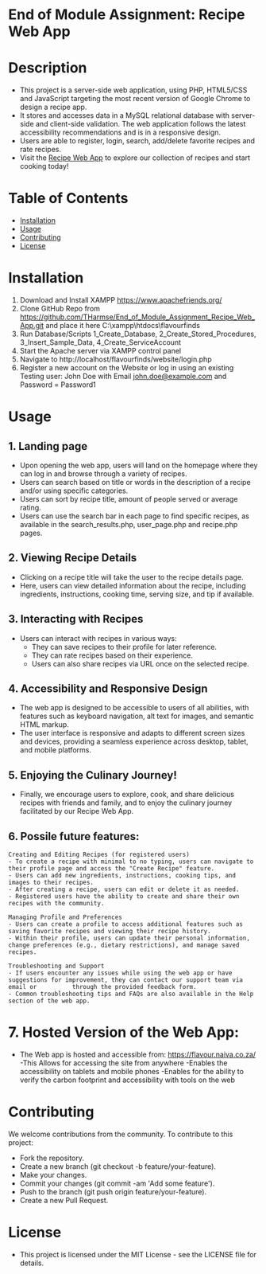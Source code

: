 # End of Module Assignment: Recipe Web App


# Description
* This project is a server-side web application, using PHP, HTML5/CSS and JavaScript targeting the most recent version of Google Chrome to design a recipe app. 
* It stores and accesses data in a MySQL relational database with server-side and client-side validation. The web application follows the latest accessibility 
recommendations and is in a responsive design. 
* Users are able to register, login, search, add/delete favorite recipes and rate recipes.
* Visit the [Recipe Web App]((https://flavour.naiva.co.za)) to explore our collection of recipes and start cooking today!


# Table of Contents
- [Installation](#installation)
- [Usage](#usage)
- [Contributing](#contributing)
- [License](#license)


# Installation

1. Download and Install XAMPP https://www.apachefriends.org/
2. Clone GitHub Repo from https://github.com/THarmse/End_of_Module_Assignment_Recipe_Web_App.git and place it here C:\xampp\htdocs\flavourfinds
3. Run Database/Scripts 1_Create_Database, 2_Create_Stored_Procedures, 3_Insert_Sample_Data, 4_Create_ServiceAccount
4. Start the Apache server via XAMPP control panel
5. Navigate to http://localhost/flavourfinds/website/login.php
6. Register a new account on the Website or log in using an existing Testing user: John Doe with Email john.doe@example.com and Password = Password1


# Usage

## 1. Landing page
- Upon opening the web app, users will land on the homepage where they can log in and browse through a variety of recipes.
- Users can search based on title or words in the description of a recipe and/or using specific categories.  
- Users can sort by recipe title, amount of people served or average rating. 
- Users can use the search bar in each page to find specific recipes, as available in the search_results.php, user_page.php and recipe.php pages. 

## 2. Viewing Recipe Details
- Clicking on a recipe title will take the user to the recipe details page.
- Here, users can view detailed information about the recipe, including ingredients, instructions, cooking time, serving size, and tip if available.

## 3. Interacting with Recipes
  - Users can interact with recipes in various ways:
    - They can save recipes to their profile for later reference.
    - They can rate recipes based on their experience.
    - Users can also share recipes via URL once on the selected recipe.

## 4. Accessibility and Responsive Design
- The web app is designed to be accessible to users of all abilities, with features such as keyboard navigation, alt text for images, and semantic HTML markup.
- The user interface is responsive and adapts to different screen sizes and devices, providing a seamless experience across desktop, tablet, and mobile platforms.

## 5. Enjoying the Culinary Journey!
- Finally, we encourage users to explore, cook, and share delicious recipes with friends and family, and to enjoy the culinary journey facilitated by our Recipe Web App.

## 6. Possile future features:
   
    Creating and Editing Recipes (for registered users)
    - To create a recipe with minimal to no typing, users can navigate to their profile page and access the "Create Recipe" feature.
    - Users can add new ingredients, instructions, cooking tips, and images to their recipes.
    - After creating a recipe, users can edit or delete it as needed.
    - Registered users have the ability to create and share their own recipes with the community.

    Managing Profile and Preferences
    - Users can create a profile to access additional features such as saving favorite recipes and viewing their recipe history.
    - Within their profile, users can update their personal information, change preferences (e.g., dietary restrictions), and manage saved recipes.

    Troubleshooting and Support
    - If users encounter any issues while using the web app or have suggestions for improvement, they can contact our support team via email or          through the provided feedback form.
    - Common troubleshooting tips and FAQs are also available in the Help section of the web app.

# 7. Hosted Version of the Web App:
- The Web app is hosted and accessible from: https://flavour.naiva.co.za/
    -This Allows for accessing the site from anywhere
    -Enables the accessibility on tablets and mobile phones
    -Enables for the ability to verify the carbon footprint and accessibility with tools on the web

# Contributing
We welcome contributions from the community. To contribute to this project:

* Fork the repository.
* Create a new branch (git checkout -b feature/your-feature).
* Make your changes.
* Commit your changes (git commit -am 'Add some feature').
* Push to the branch (git push origin feature/your-feature).
* Create a new Pull Request.

# License

* This project is licensed under the MIT License - see the LICENSE file for details.
